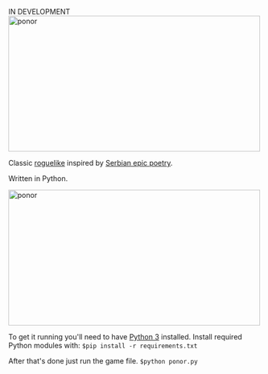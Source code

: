 IN DEVELOPMENT
<img src="https://i.imgur.com/eTfVYoj.png" alt="ponor" width=500 height=270\>

Classic [roguelike](http://roguebasin.com) inspired by [Serbian epic poetry](https://en.wikipedia.org/wiki/Serbian_epic_poetry). 

Written in Python.

<img src="https://i.imgur.com/pGbI3mO.png" alt="ponor" width=500 height=270\>

To get it running you'll need to have [Python 3](https://www.python.org/downloads/) installed.
Install required Python modules with:
`$pip install -r requirements.txt`

After that's done just run the game file.
`$python ponor.py`

